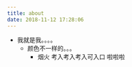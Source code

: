 ```yaml
---
title: about
date: 2018-11-12 17:28:06
---
```

* 我就是我。。。。
  + 颜色不一样的。。。
    + 烟火
    考入考入考入可入口
    啦啦啦